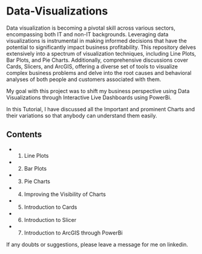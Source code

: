 # Data-Visualizations

Data visualization is becoming a pivotal skill across various sectors, encompassing both IT and non-IT backgrounds. Leveraging data visualizations is instrumental in making informed decisions that have the potential to significantly impact business profitability. This repository delves extensively into a spectrum of visualization techniques, including Line Plots, Bar Plots, and Pie Charts. Additionally, comprehensive discussions cover Cards, Slicers, and ArcGIS, offering a diverse set of tools to visualize complex business problems and delve into the root causes and behavioral analyses of both people and customers associated with them.

My goal with this project was to shift my business perspective using Data Visualizations through Interactive Live Dashboards using PowerBi.

In this Tutorial, I have discussed all the Important and prominent Charts and their variations so that anybody can understand them easily. 


## Contents
* 1. Line Plots
* 2. Bar Plots
* 3. Pie Charts
* 4. Improving the Visibility of Charts
* 5. Introduction to Cards
* 6. Introduction to Slicer
* 7. Introduction to ArcGIS through PowerBi

If any doubts or suggestions, please leave a message for me on linkedin.
